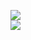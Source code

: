 [![](https://img.shields.io/badge/Made%20With-Github%20Spray-lightgrey.svg?style=for-the-badge&logo=github)](https://github.com/Annihil/github-spray#3414)  
[![](https://i.imgur.com/2DrTn0Z.gif)](https://github.com/Annihil/github-spray)